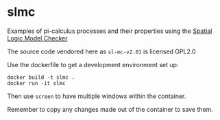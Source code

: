 # slmc
Examples of pi-calculus processes and their properties using the [Spatial Logic Model Checker](http://ctp.di.fct.unl.pt/SLMC/)

The source code vendored here as `sl-mc-v2.01` is licensed GPL2.0

Use the dockerfile to get a development environment set up:

```
docker build -t slmc .
docker run -it slmc
```

Then use `screen` to have multiple windows within the container.

Remember to copy any changes made out of the container to save them.

